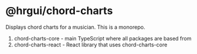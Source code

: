 # @hrgui/chord-charts

Displays chord charts for a musician. This is a monorepo.

1. chord-charts-core - main TypeScript where all packages are based from
2. chord-charts-react - React library that uses chord-charts-core